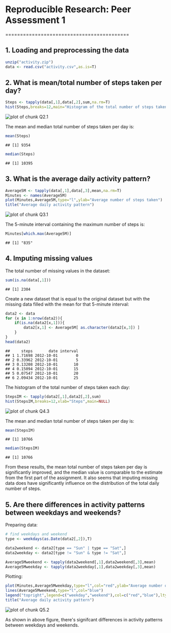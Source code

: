 # Reproducible Research: Peer Assessment 1
==========================================

## 1. Loading and preprocessing the data

```r
unzip("activity.zip")
data <- read.csv("activity.csv",as.is=T)
```

## 2. What is mean/total number of steps taken per day?


```r
Steps <- tapply(data[,1],data[,2],sum,na.rm=T)
hist(Steps,breaks=12,main="Histogram of the total number of steps taken each day")
```

![plot of chunk Q2.1](figure/Q2.1.png) 

The mean and median total number of steps taken per day is:


```r
mean(Steps)
```

```
## [1] 9354
```

```r
median(Steps)
```

```
## [1] 10395
```

## 3. What is the average daily activity pattern?


```r
Average5M <- tapply(data[,1],data[,3],mean,na.rm=T)
Minutes <- names(Average5M)
plot(Minutes,Average5M,type="l",ylab="Average number of steps taken")
title("Average daily activity pattern")
```

![plot of chunk Q3.1](figure/Q3.1.png) 

The 5-minute interval containing the maximum number of steps is:


```r
Minutes[which.max(Average5M)]
```

```
## [1] "835"
```


## 4. Imputing missing values

The total number of missing values in the dataset:


```r
sum(is.na(data[,1]))
```

```
## [1] 2304
```

Create a new dataset that is equal to the original dataset but with the missing data filled with the mean for that 5-minute interval:


```r
data2 <- data
for (x in 1:nrow(data2)){
    if(is.na(data2[x,1])){ 
        data2[x,1] <- Average5M[ as.character(data2[x,3]) ] 
    }
}
head(data2)
```

```
##     steps       date interval
## 1 1.71698 2012-10-01        0
## 2 0.33962 2012-10-01        5
## 3 0.13208 2012-10-01       10
## 4 0.15094 2012-10-01       15
## 5 0.07547 2012-10-01       20
## 6 2.09434 2012-10-01       25
```

The histogram of the total number of steps taken each day:


```r
StepsIM <- tapply(data2[,1],data2[,2],sum)
hist(StepsIM,breaks=12,xlab="Steps",main=NULL)
```

![plot of chunk Q4.3](figure/Q4.3.png) 

The mean and median total number of steps taken per day is:


```r
mean(StepsIM)
```

```
## [1] 10766
```

```r
median(StepsIM)
```

```
## [1] 10766
```

From these results, the mean total number of steps taken per day is significantly 
improved, and the median value is comparable to the estimate from the first part 
of the assignment. It also seems that imputing missing data does have significantly influence on the distribution of the total daily number of steps.

## 5. Are there differences in activity patterns between weekdays and weekends?

Preparing data:


```r
# find weekdays and weekend
type <- weekdays(as.Date(data2[,2]),T)

data2weekend <- data2[type == "Sun" | type == "Sat",]
data2weekday <- data2[type != "Sun" & type != "Sat",]

Average5Mweekend <- tapply(data2weekend[,1],data2weekend[,3],mean)
Average5Mweekday <- tapply(data2weekday[,1],data2weekday[,3],mean)
```

Plotting:


```r
plot(Minutes,Average5Mweekday,type="l",col="red",ylab="Average number of steps taken")
lines(Average5Mweekend,type="l",col="blue")
legend("topright",legend=c("weekday","weekend"),col=c("red","blue"),lty=1)
title("Average daily activity pattern")
```

![plot of chunk Q5.2](figure/Q5.2.png) 

As shown in above figure, there's signifcant differences in activity patterns between weekdays and weekends.

